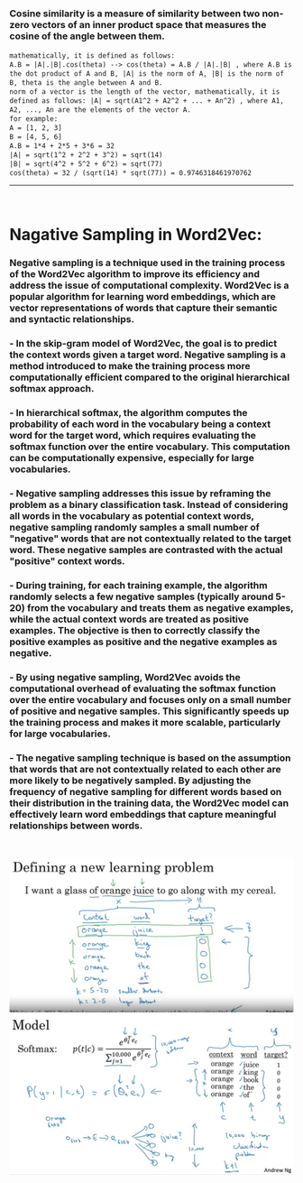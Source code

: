 
### Cosine similarity is a measure of similarity between two non-zero vectors of an inner product space that measures the cosine of the angle between them.

```
mathematically, it is defined as follows:
A.B = |A|.|B|.cos(theta) --> cos(theta) = A.B / |A|.|B| , where A.B is the dot product of A and B, |A| is the norm of A, |B| is the norm of B, theta is the angle between A and B.
norm of a vector is the length of the vector, mathematically, it is defined as follows: |A| = sqrt(A1^2 + A2^2 + ... + An^2) , where A1, A2, ..., An are the elements of the vector A.
for example:
A = [1, 2, 3]
B = [4, 5, 6]
A.B = 1*4 + 2*5 + 3*6 = 32
|A| = sqrt(1^2 + 2^2 + 3^2) = sqrt(14)
|B| = sqrt(4^2 + 5^2 + 6^2) = sqrt(77)
cos(theta) = 32 / (sqrt(14) * sqrt(77)) = 0.9746318461970762
```

-------------------------------

<br />

# Nagative Sampling in Word2Vec: 
### Negative sampling is a technique used in the training process of the Word2Vec algorithm to improve its efficiency and address the issue of computational complexity. Word2Vec is a popular algorithm for learning word embeddings, which are vector representations of words that capture their semantic and syntactic relationships.

### - In the skip-gram model of Word2Vec, the goal is to predict the context words given a target word. Negative sampling is a method introduced to make the training process more computationally efficient compared to the original hierarchical softmax approach.

### - In hierarchical softmax, the algorithm computes the probability of each word in the vocabulary being a context word for the target word, which requires evaluating the softmax function over the entire vocabulary. This computation can be computationally expensive, especially for large vocabularies.

### - Negative sampling addresses this issue by reframing the problem as a binary classification task. Instead of considering all words in the vocabulary as potential context words, negative sampling randomly samples a small number of "negative" words that are not contextually related to the target word. These negative samples are contrasted with the actual "positive" context words.

### - During training, for each training example, the algorithm randomly selects a few negative samples (typically around 5-20) from the vocabulary and treats them as negative examples, while the actual context words are treated as positive examples. The objective is then to correctly classify the positive examples as positive and the negative examples as negative.

### - By using negative sampling, Word2Vec avoids the computational overhead of evaluating the softmax function over the entire vocabulary and focuses only on a small number of positive and negative samples. This significantly speeds up the training process and makes it more scalable, particularly for large vocabularies.

### - The negative sampling technique is based on the assumption that words that are not contextually related to each other are more likely to be negatively sampled. By adjusting the frequency of negative sampling for different words based on their distribution in the training data, the Word2Vec model can effectively learn word embeddings that capture meaningful relationships between words.

<br />

![1](1.png)
![2](2.png)